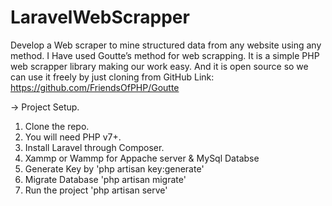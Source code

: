 # LaravelWebScrapper
Develop a Web scraper to mine structured data from any website using any method.
I Have used Goutte’s method for web scrapping. It is a simple PHP web scrapper library making our work easy. And it is open source so we can use it freely by just cloning from GitHub Link:  https://github.com/FriendsOfPHP/Goutte

-> Project Setup.
1. Clone the repo.
2. You will need PHP v7+.
3. Install Laravel through Composer.
4. Xammp or Wammp for Appache server & MySql Databse
5. Generate Key by 'php artisan key:generate'
6. Migrate Database 'php artisan migrate'
7. Run the project 'php artisan serve'

